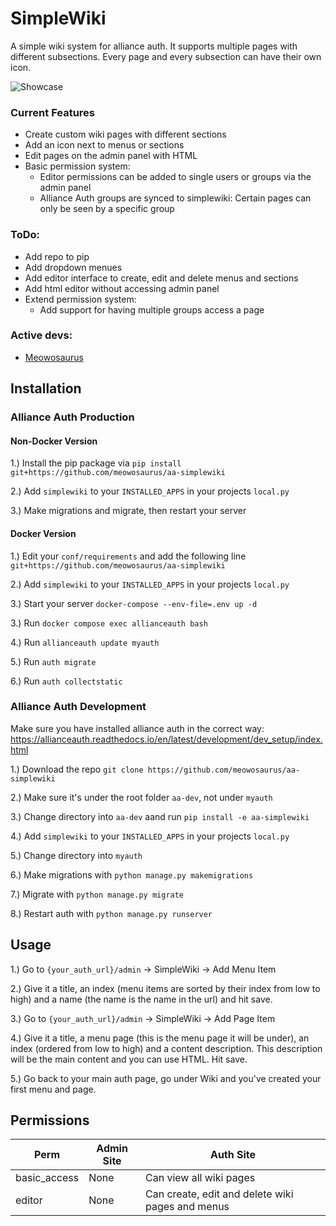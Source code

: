 # SimpleWiki

A simple wiki system for alliance auth. It supports multiple pages with different subsections. Every page and every subsection can have their own icon.

![Showcase](https://i.imgur.com/ALZZ7Bs.png)

### Current Features

* Create custom wiki pages with different sections
* Add an icon next to menus or sections
* Edit pages on the admin panel with HTML
* Basic permission system:
  * Editor permissions can be added to single users or groups via the admin panel
  * Alliance Auth groups are synced to simplewiki: Certain pages can only be seen by a specific group

### ToDo:

* Add repo to pip
* Add dropdown menues
* Add editor interface to create, edit and delete menus and sections
* Add html editor without accessing admin panel
* Extend permission system:
  * Add support for having multiple groups access a page 


### Active devs:

* [Meowosaurus](https://github.com/meowosaurus)

## Installation

### Alliance Auth Production

#### Non-Docker Version

1.) Install the pip package via `pip install git+https://github.com/meowosaurus/aa-simplewiki`

2.) Add `simplewiki` to your `INSTALLED_APPS` in your projects `local.py`

3.) Make migrations and migrate, then restart your server

#### Docker Version

1.) Edit your `conf/requirements` and add the following line `git+https://github.com/meowosaurus/aa-simplewiki`

2.) Add `simplewiki` to your `INSTALLED_APPS` in your projects `local.py`

3.) Start your server `docker-compose --env-file=.env up -d`

3.) Run `docker compose exec allianceauth bash`

4.) Run `allianceauth update myauth`

5.) Run `auth migrate`

6.) Run `auth collectstatic`

### Alliance Auth Development 
Make sure you have installed alliance auth in the correct way: https://allianceauth.readthedocs.io/en/latest/development/dev_setup/index.html

1.) Download the repo `git clone https://github.com/meowosaurus/aa-simplewiki`

2.) Make sure it's under the root folder `aa-dev`, not under `myauth` 

3.) Change directory into `aa-dev` aand run `pip install -e aa-simplewiki`

4.) Add `simplewiki` to your `INSTALLED_APPS` in your projects `local.py`

5.) Change directory into `myauth`

6.) Make migrations with `python manage.py makemigrations`

7.) Migrate with `python manage.py migrate`

8.) Restart auth with `python manage.py runserver`

## Usage

1.) Go to `{your_auth_url}/admin` -> SimpleWiki -> Add Menu Item

2.) Give it a title, an index (menu items are sorted by their index from low to high) and a name (the name is the name in the url) and hit save.

3.) Go to `{your_auth_url}/admin` -> SimpleWiki -> Add Page Item

4.) Give it a title, a menu page (this is the menu page it will be under), an index (ordered from low to high) and a content description. This description will be the main content and you can use HTML. Hit save.

5.) Go back to your main auth page, go under Wiki and you've created your first menu and page.

## Permissions
Perm | Admin Site | Auth Site 
 --- | --- | --- 
basic_access | None | Can view all wiki pages
editor | None | Can create, edit and delete wiki pages and menus
